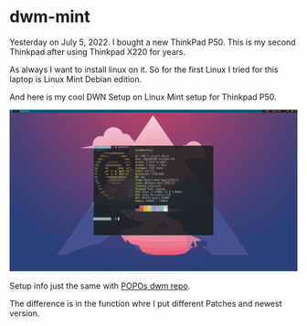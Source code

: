 # dwm-mint
Yesterday on July 5, 2022. I bought a new ThinkPad P50. This is my second Thinkpad after using Thinkpad X220 for years.

As always I want to install linux on it. So for the first Linux I tried for this laptop is Linux Mint Debian edition.

And here is my cool DWN Setup on Linux Mint setup for Thinkpad P50.

![](dwm-linux-mint.png)

Setup info just the same with [POPOs dwm repo](https://github.com/rafimrfdn/dwm-popos). 

The difference is in the function whre I put different Patches and newest version.
